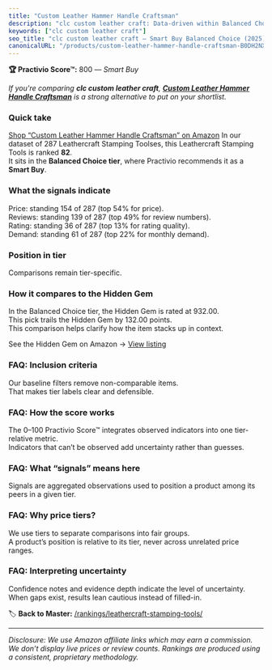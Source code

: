 ```yaml
---
title: "Custom Leather Hammer Handle Craftsman"
description: "clc custom leather craft: Data-driven within Balanced Choice ranking using the Practivio Score™. Positioned by quality, value, demand, findability, momentum."
keywords: ["clc custom leather craft"]
seo_title: "clc custom leather craft — Smart Buy Balanced Choice (2025)"
canonicalURL: "/products/custom-leather-hammer-handle-craftsman-B0DH2NX7DB/"
---
```


**🏆 Practivio Score™:** 800 — _Smart Buy_


*If you're comparing **clc custom leather craft**, **[Custom Leather Hammer Handle Craftsman](https://www.amazon.com/dp/B0DH2NX7DB?tag=practivio-20)** is a strong alternative to put on your shortlist.*
### Quick take
[Shop “Custom Leather Hammer Handle Craftsman” on Amazon](https://www.amazon.com/dp/B0DH2NX7DB?tag=practivio-20)
In our dataset of 287 Leathercraft Stamping Toolses, this Leathercraft Stamping Tools is ranked **82**.  
It sits in the **Balanced Choice tier**, where Practivio recommends it as a **Smart Buy**.

### What the signals indicate
Price: standing 154 of 287 (top 54% for price).  
Reviews: standing 139 of 287 (top 49% for review numbers).  
Rating: standing 36 of 287 (top 13% for rating quality).  
Demand: standing 61 of 287 (top 22% for monthly demand).

### Position in tier
Comparisons remain tier-specific.

### How it compares to the Hidden Gem
In the Balanced Choice tier, the Hidden Gem is rated at 932.00.  
This pick trails the Hidden Gem by 132.00 points.  
This comparison helps clarify how the item stacks up in context.  

See the Hidden Gem on Amazon → [View listing](https://www.amazon.com/dp/B09VBWYHQY?tag=practivio-20)

### FAQ: Inclusion criteria
Our baseline filters remove non-comparable items.  
That makes tier labels clear and defensible.

### FAQ: How the score works
The 0–100 Practivio Score™ integrates observed indicators into one tier-relative metric.  
Indicators that can’t be observed add uncertainty rather than guesses.

### FAQ: What “signals” means here
Signals are aggregated observations used to position a product among its peers in a given tier.

### FAQ: Why price tiers?
We use tiers to separate comparisons into fair groups.  
A product’s position is relative to its tier, never across unrelated price ranges.

### FAQ: Interpreting uncertainty
Confidence notes and evidence depth indicate the level of uncertainty.  
When gaps exist, results lean cautious instead of filled-in.


🏷️ **Back to Master:** [/rankings/leathercraft-stamping-tools/](/rankings/leathercraft-stamping-tools/)

---
_Disclosure: We use Amazon affiliate links which may earn a commission. We don’t display live prices or review counts. Rankings are produced using a consistent, proprietary methodology._
